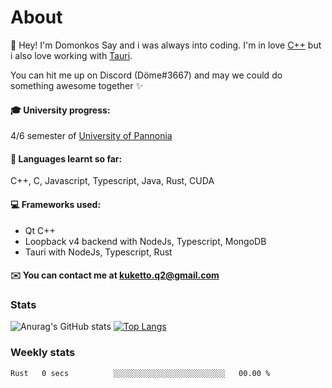 # About

👋 Hey! I'm Domonkos Say and i was always into coding. I'm in love [C++](https://github.com/KuKetto/GreenHouseProject "C++") but i also love working with [Tauri](https://github.com/KuKetto/BNBVisualizer "Tauri"). 

You can hit me up on Discord (Döme#3667) and may we could do something awesome together ✨ 

#### 🎓 University progress: 
4/6 semester of [University of Pannonia](https://mik.uni-pannon.hu/en/ "University of Pannonia") 

#### 📖 Languages learnt so far: 
C++, C, Javascript, Typescript, Java, Rust, CUDA 

#### 💻 Frameworks used: 
  - Qt C++
  - Loopback v4 backend with NodeJs, Typescript, MongoDB
  - Tauri with NodeJs, Typescript, Rust

#### ✉️ You can contact me at kuketto.q2@gmail.com

### Stats

![Anurag's GitHub stats](https://github-readme-stats.vercel.app/api?username=KuKetto&theme=tokyonight&show_icons=true)
[![Top Langs](https://github-readme-stats.vercel.app/api/top-langs/?username=KuKetto&layout=compact)](https://github.com/KuKetto/github-readme-stats)

### Weekly stats

<!--START_SECTION:waka-->

```text
Rust   0 secs          ░░░░░░░░░░░░░░░░░░░░░░░░░   00.00 %
```

<!--END_SECTION:waka-->
